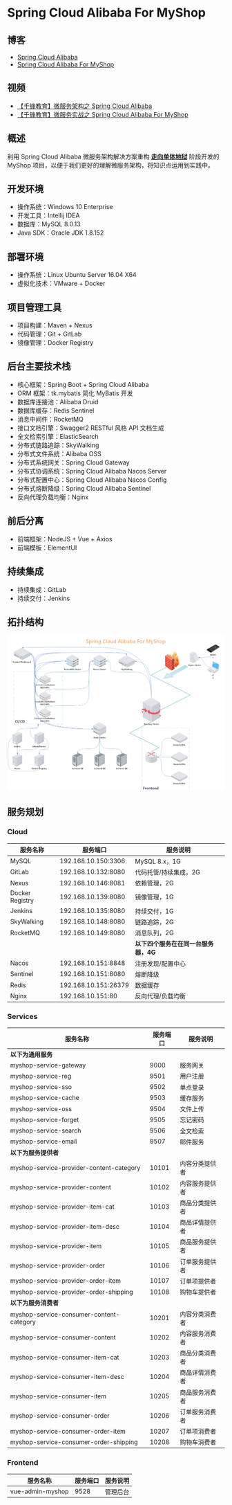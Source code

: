 # Spring Cloud Alibaba For MyShop

## 博客

- [Spring Cloud Alibaba](http://www.funtl.com/zh/spring-cloud-alibaba)
- [Spring Cloud Alibaba For MyShop](http://www.funtl.com/zh/spring-cloud-alibaba-myshop)

## 视频

- [【千锋教育】微服务架构之 Spring Cloud Alibaba](https://www.bilibili.com/video/av40924228/)
- [【千锋教育】微服务实战之 Spring Cloud Alibaba For MyShop](https://www.bilibili.com/video/av44630160/)

## 概述

利用 Spring Cloud Alibaba 微服务架构解决方案重构 [**走向单体地狱**](http://www.funtl.com/zh/guide/%E8%B5%B0%E5%90%91%E5%8D%95%E4%BD%93%E5%9C%B0%E7%8B%B1.html#%E8%A7%86%E9%A2%91%E5%90%88%E9%9B%86) 阶段开发的 MyShop 项目，以便于我们更好的理解微服务架构，将知识点运用到实践中。

## 开发环境

- 操作系统：Windows 10 Enterprise
- 开发工具：Intellij IDEA
- 数据库：MySQL 8.0.13
- Java SDK：Oracle JDK 1.8.152

## 部署环境

- 操作系统：Linux Ubuntu Server 16.04 X64
- 虚拟化技术：VMware + Docker

## 项目管理工具

- 项目构建：Maven + Nexus
- 代码管理：Git + GitLab
- 镜像管理：Docker Registry

## 后台主要技术栈

- 核心框架：Spring Boot + Spring Cloud Alibaba
- ORM 框架：tk.mybatis 简化 MyBatis 开发
- 数据库连接池：Alibaba Druid
- 数据库缓存：Redis Sentinel
- 消息中间件：RocketMQ
- 接口文档引擎：Swagger2 RESTful 风格 API 文档生成
- 全文检索引擎：ElasticSearch
- 分布式链路追踪：SkyWalking
- 分布式文件系统：Alibaba OSS
- 分布式系统网关：Spring Cloud Gateway
- 分布式协调系统：Spring Cloud Alibaba Nacos Server
- 分布式配置中心：Spring Cloud Alibaba Nacos Config
- 分布式熔断降级：Spring Cloud Alibaba Sentinel
- 反向代理负载均衡：Nginx

## 前后分离

- 前端框架：NodeJS + Vue + Axios
- 前端模板：ElementUI

## 持续集成

- 持续集成：GitLab
- 持续交付：Jenkins

## 拓扑结构

![](screenhots/Lusifer_2019011706270001.png)

## 服务规划

### Cloud

| 服务名称    | 服务端口         | 服务说明                               |
| --------------- | -------------------- | ------------------------------------------ |
| MySQL           | 192.168.10.150:3306  | MySQL 8.x，1G                             |
| GitLab          | 192.168.10.132:8080  | 代码托管/持续集成，2G             |
| Nexus           | 192.168.10.146:8081  | 依赖管理，2G                          |
| Docker Registry | 192.168.10.139:8080  | 镜像管理，1G                          |
| Jenkins         | 192.168.10.135:8080  | 持续交付，1G                          |
| SkyWalking      | 192.168.10.148:8080  | 链路追踪，2G                          |
| RocketMQ        | 192.168.10.149:8080  | 消息队列，2G                          |
|                 |                      | **以下四个服务在在同一台服务器，4G** |
| Nacos           | 192.168.10.151:8848  | 注册发现/配置中心                  |
| Sentinel        | 192.168.10.151:8080  | 熔断降级                               |
| Redis           | 192.168.10.151:26379 | 数据缓存                               |
| Nginx           | 192.168.10.151:80    | 反向代理/负载均衡                  |

### Services

| 服务名称                             | 服务端口 | 服务说明   |
| ---------------------------------------- | -------- | -------------- |
| **以下为通用服务**                       |          |                |
| myshop-service-gateway                   | 9000     | 服务网关 |
| myshop-service-reg                       | 9501     | 用户注册 |
| myshop-service-sso                       | 9502     | 单点登录 |
| myshop-service-cache                     | 9503     | 缓存服务 |
| myshop-service-oss                       | 9504     | 文件上传 |
| myshop-service-forget                    | 9505     | 忘记密码 |
| myshop-service-search                    | 9506     | 全文检索 |
| myshop-service-email                     | 9507     | 邮件服务 |
| **以下为服务提供者**                     |          |                |
| myshop-service-provider-content-category | 10101    | 内容分类提供者 |
| myshop-service-provider-content          | 10102    | 内容服务提供者 |
| myshop-service-provider-item-cat         | 10103    | 商品分类提供者 |
| myshop-service-provider-item-desc        | 10104    | 商品详情提供者 |
| myshop-service-provider-item             | 10105    | 商品服务提供者 |
| myshop-service-provider-order            | 10106    | 订单服务提供者 |
| myshop-service-provider-order-item       | 10107    | 订单项提供者 |
| myshop-service-provider-order-shipping   | 10108    | 购物车提供者 |
| **以下为服务消费者**                     |          |                |
| myshop-service-consumer-content-category | 10201    | 内容分类消费者 |
| myshop-service-consumer-content          | 10202    | 内容服务消费者 |
| myshop-service-consumer-item-cat         | 10203    | 商品分类消费者 |
| myshop-service-consumer-item-desc        | 10204    | 商品详情消费者 |
| myshop-service-consumer-item             | 10205    | 商品服务消费者 |
| myshop-service-consumer-order            | 10206    | 订单服务消费者 |
| myshop-service-consumer-order-item       | 10207    | 订单项消费者 |
| myshop-service-consumer-order-shipping   | 10208    | 购物车消费者 |

### Frontend

| 服务名称                             | 服务端口 | 服务说明   |
| ---------------------------------------- | -------- | -------------- |
| vue-admin-myshop                   | 9528     | 管理后台 |